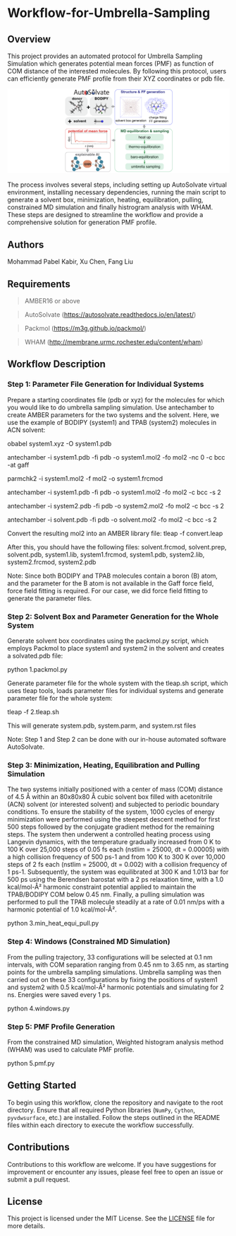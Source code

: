 # Workflow-for-Umbrella-Sampling

## Overview

This project provides an automated protocol for Umbrella Sampling Simulation which generates potential mean forces (PMF) as function of COM distance of the interested molecules. By following this protocol, users can efficiently generate PMF profile from their XYZ coordinates or pdb file. 

![Alt text](./image1.png)

The process involves several steps, including setting up AutoSolvate virtual environment, installing necessary dependencies, running the main script to generate a solvent box, minimization, heating, equilibration, pulling, constrained MD simulation and finally histrogram analysis with WHAM. These steps are designed to streamline the workflow and provide a comprehensive solution for generation PMF profile.

## Authors

Mohammad Pabel Kabir, Xu Chen, Fang Liu

## Requirements

> AMBER16 or above

> AutoSolvate (https://autosolvate.readthedocs.io/en/latest/)

> Packmol (https://m3g.github.io/packmol/)

> WHAM (http://membrane.urmc.rochester.edu/content/wham)

## Workflow Description

### Step 1: Parameter File Generation for Individual Systems

Prepare a starting coordinates file (pdb or xyz) for the molecules for which you would like to do umbrella sampling simulation. Use antechamber to create AMBER parameters for the two systems and the solvent. Here, we use the example of BODIPY (system1) and TPAB (system2) molecules in ACN solvent:

obabel system1.xyz -O system1.pdb

antechamber -i system1.pdb -fi pdb -o system1.mol2 -fo mol2 -nc 0 -c bcc -at gaff

parmchk2 -i system1.mol2 -f mol2 -o system1.frcmod



antechamber -i system1.pdb -fi pdb -o system1.mol2 -fo mol2 -c bcc -s 2

antechamber -i system2.pdb -fi pdb -o system2.mol2 -fo mol2 -c bcc -s 2

antechamber -i solvent.pdb -fi pdb -o solvent.mol2 -fo mol2 -c bcc -s 2

Convert the resulting mol2 into an AMBER library file: tleap -f convert.leap

After this, you should have the following files: solvent.frcmod, solvent.prep, solvent.pdb, system1.lib, system1.frcmod, system1.pdb, system2.lib, system2.frcmod, system2.pdb

Note: Since both BODIPY and TPAB molecules contain a boron (B) atom, and the parameter for the B atom is not available in the Gaff force field, force field fitting is required. For our case, we did force field fitting to generate the parameter files.

### Step 2: Solvent Box and Parameter Generation for the Whole System

Generate solvent box coordinates using the packmol.py script, which employs Packmol to place system1 and system2 in the solvent and creates a solvated.pdb file:

python 1.packmol.py

Generate parameter file for the whole system with the tleap.sh script, which uses tleap tools, loads parameter files for individual systems and generate parameter file for the whole system:

tleap -f 2.tleap.sh

This will generate system.pdb, system.parm, and system.rst files

Note: Step 1 and Step 2 can be done with our in-house automated software AutoSolvate.

### Step 3: Minimization, Heating, Equilibration and Pulling Simulation

The two systems initially positioned with a center of mass (COM) distance of 4.5 Å within an 80x80x80 Å cubic solvent box filled with acetonitrile (ACN) solvent (or interested solvent) and subjected to periodic boundary conditions. To ensure the stability of the system, 1000 cycles of energy minimization were performed using the steepest descent method for first 500 steps followed by the conjugate gradient method for the remaining steps. The system then underwent a controlled heating process using Langevin dynamics, with the temperature gradually increased from 0 K to 100 K over 25,000 steps  of 0.05 fs each (nstlim = 25000, dt = 0.00005) with a high collision frequency of 500 ps-1 and from 100 K to 300 K over 10,000 steps of 2 fs each (nstlim = 25000, dt = 0.002) with a collision frequency of 1 ps-1. Subsequently, the system was equilibrated at 300 K and 1.013 bar for 500 ps using the Berendsen barostat with a 2 ps relaxation time, with a 1.0 kcal/mol-Å² harmonic constraint potential applied to maintain the TPAB/BODIPY COM below 0.45 nm. Finally, a pulling simulation was performed to pull the TPAB molecule steadily at a rate of 0.01 nm/ps with a harmonic potential of 1.0 kcal/mol-Å². 

python 3.min_heat_equi_pull.py

### Step 4: Windows (Constrained MD Simulation)

From the pulling trajectory, 33 configurations will be selected at 0.1 nm intervals, with COM separation ranging from 0.45 nm to 3.65 nm, as starting points for the umbrella sampling simulations. Umbrella sampling was then carried out on these 33 configurations by fixing the positions of system1 and system2 with 0.5 kcal/mol-Å² harmonic potentials and simulating for 2 ns. Energies were saved every 1 ps.

python 4.windows.py

### Step 5: PMF Profile Generation

From the constrained MD simulation, Weighted histogram analysis method (WHAM) was used to calculate PMF profile.

python 5.pmf.py

## Getting Started

To begin using this workflow, clone the repository and navigate to the root directory. Ensure that all required Python libraries (`NumPy`, `Cython`, `pyvdwsurface`, etc.) are installed. Follow the steps outlined in the README files within each directory to execute the workflow successfully.

## Contributions

Contributions to this workflow are welcome. If you have suggestions for improvement or encounter any issues, please feel free to open an issue or submit a pull request.

## License

This project is licensed under the MIT License. See the [LICENSE](LICENSE.md) file for more details.
